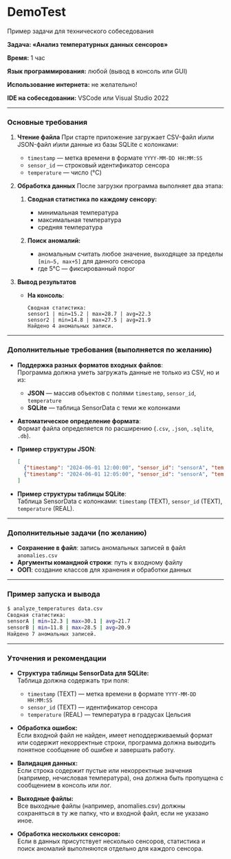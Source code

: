 # DemoTest
Пример задачи для технического собеседования

**Задача: «Анализ температурных данных сенсоров»**

**Время:** 1 час

**Язык программирования:** любой (вывод в консоль или GUI)

**Использование интернета:** не желательно!

**IDE на собеседовании:** VSCode или Visual Studio 2022

---

### Основные требования

1. **Чтение файла**
   При старте приложение загружает CSV-файл и\или JSON-файл и\или данные из базы SQLite с колонками:
   * `timestamp` — метка времени в формате `YYYY-MM-DD HH:MM:SS`
   * `sensor_id` — строковый идентификатор сенсора
   * `temperature` — число (°C)

2. **Обработка данных**
   После загрузки программа выполняет два этапа:

   1. **Сводная статистика по каждому сенсору:**
      * минимальная температура
      * максимальная температура
      * средняя температура

   2. **Поиск аномалий:**
      * аномальным считать любое значение, выходящее за пределы `[min–5, max+5]` для данного сенсора
      * где 5°C — фиксированный порог

3. **Вывод результатов**
   * **На консоль**:
     ```
     Сводная статистика:
     sensor1 | min=15.2 | max=28.7 | avg=22.3
     sensor2 | min=14.8 | max=27.5 | avg=21.9
     Найдено 4 аномальных записи.
     ```

---

### Дополнительные требования (выполняется по желанию)

* **Поддержка разных форматов входных файлов**:  
  Программа должна уметь загружать данные не только из CSV, но и из:
  - **JSON** — массив объектов с полями `timestamp`, `sensor_id`, `temperature`
  - **SQLite** — таблица SensorData с теми же колонками

* **Автоматическое определение формата**:  
  Формат файла определяется по расширению (`.csv`, `.json`, `.sqlite`, `.db`).

* **Пример структуры JSON**:
  ```json
  [
    {"timestamp": "2024-06-01 12:00:00", "sensor_id": "sensorA", "temperature": 22.5},
    {"timestamp": "2024-06-01 12:05:00", "sensor_id": "sensorA", "temperature": 23.1}
  ]
  ```

* **Пример структуры таблицы SQLite**:  
  Таблица SensorData с колонками: `timestamp` (TEXT), `sensor_id` (TEXT), `temperature` (REAL).

---

### Дополнительные задачи (по желанию)

* **Сохранение в файл**: запись аномальных записей в файл `anomalies.csv`
* **Аргументы командной строки**: путь к входному файлу
* **ООП**: создание классов для хранения и обработки данных

---

### Пример запуска и вывода

```bash
$ analyze_temperatures data.csv
Сводная статистика:
sensorA | min=12.3 | max=30.1 | avg=21.7
sensorB | min=11.8 | max=28.5 | avg=20.9
Найдено 7 аномальных записей.
```

---

### Уточнения и рекомендации

- **Структура таблицы SensorData для SQLite:**  
  Таблица должна содержать три поля:  
  - `timestamp` (TEXT) — метка времени в формате `YYYY-MM-DD HH:MM:SS`  
  - `sensor_id` (TEXT) — идентификатор сенсора  
  - `temperature` (REAL) — температура в градусах Цельсия

- **Обработка ошибок:**  
  Если входной файл не найден, имеет неподдерживаемый формат или содержит некорректные строки, программа должна выводить понятное сообщение об ошибке и завершать работу.

- **Валидация данных:**  
  Если строка содержит пустые или некорректные значения (например, нечисловая температура), она должна быть пропущена с сообщением в консоль или лог.

- **Выходные файлы:**  
  Все выходные файлы (например, anomalies.csv) должны сохраняться в ту же папку, что и входной файл, если не указано иное.

- **Обработка нескольких сенсоров:**  
  Если в данных присутствует несколько сенсоров, статистика и поиск аномалий выполняются отдельно для каждого сенсора.

